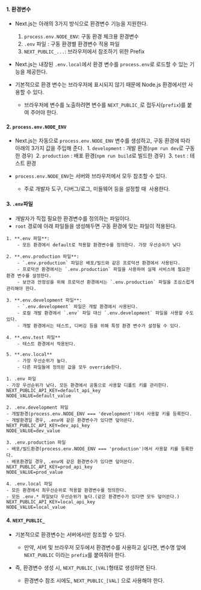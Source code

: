 
#### 1. 환경변수

- Next.js는 아래의 3가지 방식으로 환경변수 기능을 지원한다.
	1. `process.env.NODE_ENV`: 구동 환경 체크용 환경변수
	2. `.env` 파일 : 구동 환경별 환경변수 적용 파일
	3. `NEXT_PUBLIC_...`: 브라우저에서 참조하기 위한 Prefix

- Next.js는 내장된 `.env.local`에서 환경 변수를 `process.env`로 로드할 수 있는 기능을 제공한다.

- 기본적으로 환경 변수는 브라우저에 표시되지 않기 때문에 Node.js 환경에서만 사용할 수 있다.
	- 브라우저에 변수를 노출하려면 변수를 `NEXT_PUBLIC_`로 접두사(`prefix`)를 붙여 주어야 한다.

#### 2. `process.env.NODE_ENV`

- Next.js는 자동으로 `process.env.NODE_ENV` 변수를 생성하고, 구동 환경에 따라 아래의 3가지 값을 주입해 준다.
	 1. `development` : 개발 환경(`npm run dev`로 구동한 경우)
	 2. `production` : 배포 환경(`npm run build`로 빌드한 경우)
	 3. `test` : 테스트 환경

- `process.env.NODE_ENV`는 서버와 브라우저에서 모두 참조할 수 있다.
	- 주로 개발자 도구, 디버그/로그, 미들웨어 등을 설정할 때  사용한다.


#### 3. `.env`파일

- 개발자가 직접 필요한 환경변수를 정의하는 파일이다.
- `root` 경로에 아래 파일들을 생성해두면 구동 환경에 맞는 파일이 적용된다.

```null
1. **.env 파일**:
    - 모든 환경에서 default로 적용할 환경변수를 정의한다. 가장 우선순위가 낮다

2. **.env.production 파일**:
    - `.env.production` 파일은 배포/빌드와 같은 프로덕션 환경에서 사용된다.
    - 프로덕션 환경에서는 `.env.production` 파일을 사용하여 실제 서비스에 필요한 환경 변수를 설정한다.
    - 보안과 안정성을 위해 프로덕션 환경에서는 `.env.production` 파일을 조심스럽게 관리해야 한다.
 
3. **.env.development 파일**:
    - `.env.development` 파일은 개발 환경에서 사용된다.
    - 로컬 개발 환경에서 `.env` 파일 대신 `.env.development` 파일을 사용할 수도 있다.
    - 개발 환경에서는 테스트, 디버깅 등을 위해 특정 환경 변수가 설정될 수 있다.

4. **.env.test 파일**
	- 테스트 환경에서 적용된다.

5. **.env.local**
	- 가장 우선순위가 높다.
	- 다른 파일들에 정의된 값을 모두 override한다.
```

```null
1. .env 파일
- 가장 우선순위가 낮다. 모든 환경에서 공통으로 사용할 디폴트 키를 관리한다.
NEXT_PUBLIC_API_KEY=default_api_key
NODE_VALUE=default_value  

2. .env.development 파일
- 개발환경(process.env.NODE_ENV === 'development')에서 사용할 키를 등록한다. 
- 개발환경일 경우, .env에 같은 환경변수가 있다면 덮어쓴다.
NEXT_PUBLIC_API_KEY=dev_api_key
NODE_VALUE=dev_value

3. .env.production 파일
- 배포/빌드환경(process.env.NODE_ENV === 'production')에서 사용할 키를 등록한다. 
- 배포환경일 경우, .env에 같은 환경변수가 있다면 덮어쓴다.
NEXT_PUBLIC_API_KEY=prod_api_key
NODE_VALUE=prod_value

4. .env.local 파일
- 모든 환경에서 최우선순위로 적용할 환경변수를 정의한다.
- 모든 .env.* 파일보다 우선순위가 높다.(같은 환경변수가 있다면 모두 덮어쓴다.)
NEXT_PUBLIC_API_KEY=local_api_key
NODE_VALUE=local_value
```


#### 4. `NEXT_PUBLIC_`

- 기본적으로 환경변수는 서버에서만 참조할 수 있다.
	- 만약, 서버 및 브라우저 모두에서 환경변수를 사용하고 싶다면, 변수명 앞에 `NEXT_PUBLIC` 이라는 `prefix`를 붙여줘야 한다.

- 즉, 환경변수 생성 시, `NEXT_PUBLIC_[VAL]`형태로 생성하면 된다.
	- 환경변수 참조 시에도, `NEXT_PUBLIC_[VAL]` 으로 사용해야 한다.
